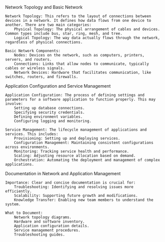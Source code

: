 Network Topology and Basic Network

    Network Topology: This refers to the layout of connections between devices in a network. It defines how data flows from one device to another. There are two main categories:
        Physical Topology: The physical arrangement of cables and devices. Common types include bus, star, ring, mesh, and tree.
        Logical Topology: The way data actually flows through the network, regardless of physical connections.

    Basic Network Components:
        Nodes: Devices on the network, such as computers, printers, servers, and routers.
        Connections: Links that allow nodes to communicate, typically cables or wireless signals.
        Network Devices: Hardware that facilitates communication, like switches, routers, and firewalls.

Application Configuration and Service Management

    Application Configuration: The process of defining settings and parameters for a software application to function properly. This may involve:
        Setting up database connections.
        Specifying security credentials.
        Defining environment variables.
        Configuring logging and monitoring.

    Service Management: The lifecycle management of applications and services. This includes:
        Provisioning: Setting up and deploying services.
        Configuration Management: Maintaining consistent configurations across environments.
        Monitoring: Tracking service health and performance.
        Scaling: Adjusting resource allocation based on demand.
        Orchestration: Automating the deployment and management of complex applications.

Documentation in Network and Application Management

    Importance: Clear and concise documentation is crucial for:
        Troubleshooting: Identifying and resolving issues more efficiently.
        Scalability: Supporting future growth and modifications.
        Knowledge Transfer: Enabling new team members to understand the system.

    What to Document:
        Network topology diagrams.
        Hardware and software inventory.
        Application configuration details.
        Service management procedures.
        Troubleshooting guides.
